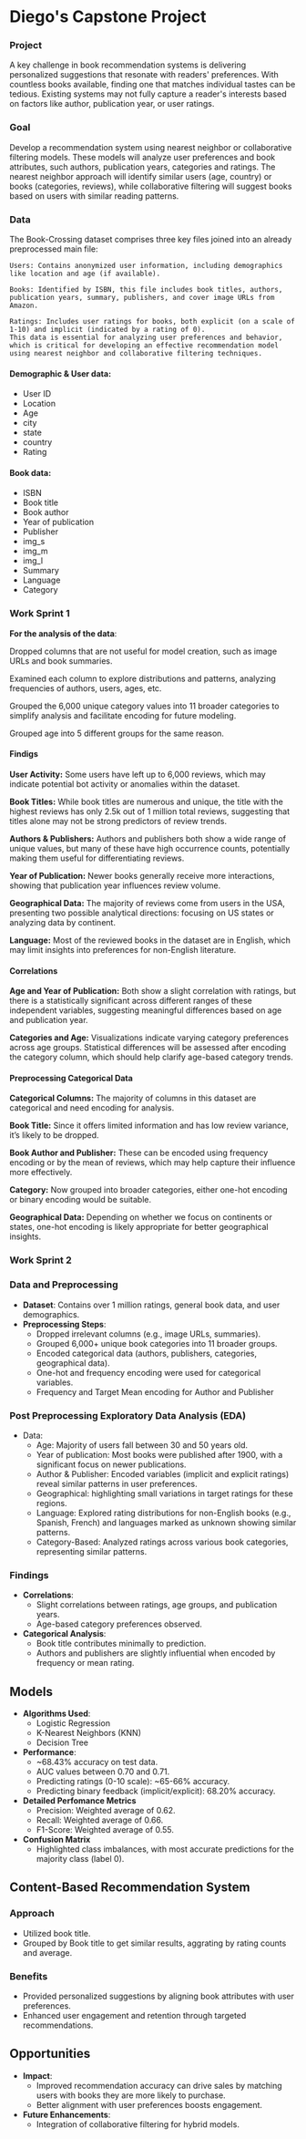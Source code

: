 # Diego's Capstone Project

### Project
A key challenge in book recommendation systems is delivering personalized suggestions that resonate with readers' preferences. With countless books available, finding one that matches individual tastes can be tedious. Existing systems may not fully capture a reader's interests based on factors like author, publication year, or user ratings.

### Goal
Develop a recommendation system using nearest neighbor or collaborative filtering models. These models will analyze user preferences and book attributes, such authors, publication years, categories and ratings. The nearest neighbor approach will identify similar users (age, country) or books (categories, reviews), while collaborative filtering will suggest books based on users with similar reading patterns.

### Data
The Book-Crossing dataset comprises three key files joined into an already preprocessed main file:

    Users: Contains anonymized user information, including demographics like location and age (if available).
    
    Books: Identified by ISBN, this file includes book titles, authors, publication years, summary, publishers, and cover image URLs from Amazon.
    
    Ratings: Includes user ratings for books, both explicit (on a scale of 1-10) and implicit (indicated by a rating of 0).
    This data is essential for analyzing user preferences and behavior, which is critical for developing an effective recommendation model
    using nearest neighbor and collaborative filtering techniques.


####  Demographic & User data:
- User ID
- Location
- Age
- city
- state
- country
- Rating

####  Book data:
- ISBN
- Book title
- Book author
- Year of publication
- Publisher
- img_s
- img_m
- img_l
- Summary
- Language
- Category


### Work Sprint 1
**For the analysis of the data**:

Dropped columns that are not useful for model creation, such as image URLs and book summaries.

Examined each column to explore distributions and patterns, analyzing frequencies of authors, users, ages, etc.

Grouped the 6,000 unique category values into 11 broader categories to simplify analysis and facilitate encoding for future modeling.
    
Grouped age into 5 different groups for the same reason.
    

#### Findigs

**User Activity:** Some users have left up to 6,000 reviews, which may indicate potential bot activity or anomalies within the dataset.

**Book Titles:** While book titles are numerous and unique, the title with the highest reviews has only 2.5k out of 1 million total reviews, suggesting that titles alone may not be strong predictors of review trends.

**Authors & Publishers:** Authors and publishers both show a wide range of unique values, but many of these have high occurrence counts, potentially making them useful for differentiating reviews.

**Year of Publication:** Newer books generally receive more interactions, showing that publication year influences review volume.

**Geographical Data:** The majority of reviews come from users in the USA, presenting two possible analytical directions: focusing on US states or analyzing data by continent.

**Language:** Most of the reviewed books in the dataset are in English, which may limit insights into preferences for non-English literature.

#### Correlations

**Age and Year of Publication:** Both show a slight correlation with ratings, but there is a statistically significant across different ranges of these independent variables, suggesting meaningful differences based on age and publication year.

**Categories and Age:** Visualizations indicate varying category preferences across age groups. Statistical differences will be assessed after encoding the category column, which should help clarify age-based category trends.

#### Preprocessing Categorical Data

**Categorical Columns:** The majority of columns in this dataset are categorical and need encoding for analysis.

**Book Title:** Since it offers limited information and has low review variance, it’s likely to be dropped.

**Book Author and Publisher:** These can be encoded using frequency encoding or by the mean of reviews, which may help capture their influence more effectively.

**Category:** Now grouped into broader categories, either one-hot encoding or binary encoding would be suitable.

**Geographical Data:** Depending on whether we focus on continents or states, one-hot encoding is likely appropriate for better geographical insights.
    

### Work Sprint 2

### Data and Preprocessing
- **Dataset**: Contains over 1 million ratings, general book data, and user demographics.
- **Preprocessing Steps**:
  - Dropped irrelevant columns (e.g., image URLs, summaries).
  - Grouped 6,000+ unique book categories into 11 broader groups.
  - Encoded categorical data (authors, publishers, categories, geographical data).
  - One-hot and frequency encoding were used for categorical variables.
  - Frequency and Target Mean encoding for Author and Publisher

### Post Preprocessing Exploratory Data Analysis (EDA)
- Data: 
    - Age: Majority of users fall between 30 and 50 years old.
    - Year of publication: Most books were published after 1900, with a significant focus on newer publications.
    - Author & Publisher: Encoded variables (implicit and explicit ratings) reveal similar patterns in user preferences.
    - Geographical: highlighting small variations in target ratings for these regions.
    - Language: Explored rating distributions for non-English books (e.g., Spanish, French) and languages marked as unknown showing similar patterns.
    - Category-Based: Analyzed ratings across various book categories, representing similar patterns.

### Findings
- **Correlations**:
  - Slight correlations between ratings, age groups, and publication years.
  - Age-based category preferences observed.
- **Categorical Analysis**:
  - Book title contributes minimally to prediction.
  - Authors and publishers are slightly influential when encoded by frequency or mean rating.

## Models

- **Algorithms Used**:
  - Logistic Regression
  - K-Nearest Neighbors (KNN)
  - Decision Tree
- **Performance**:
  - ~68.43% accuracy on test data.
  - AUC values between 0.70 and 0.71.
  - Predicting ratings (0-10 scale): ~65-66% accuracy.
  - Predicting binary feedback (implicit/explicit): 68.20% accuracy.
- **Detailed Perfomance Metrics**
  - Precision: Weighted average of 0.62.
  - Recall: Weighted average of 0.66.
  - F1-Score: Weighted average of 0.55.
- **Confusion Matrix**
  - Highlighted class imbalances, with most accurate predictions for the majority class (label 0).


## Content-Based Recommendation System

### Approach
- Utilized book title.
- Grouped by Book title to get similar results, aggrating by rating counts and average.

### Benefits
- Provided personalized suggestions by aligning book attributes with user preferences.
- Enhanced user engagement and retention through targeted recommendations.

## Opportunities
- **Impact**:
  - Improved recommendation accuracy can drive sales by matching users with books they are more likely to purchase.
  - Better alignment with user preferences boosts engagement.
- **Future Enhancements**:
  - Integration of collaborative filtering for hybrid models.

